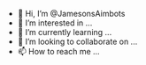 - 👋 Hi, I’m @JamesonsAimbots
- 👀 I’m interested in ...
- 🌱 I’m currently learning ...
- 💞️ I’m looking to collaborate on ...
- 📫 How to reach me ...

<!---
JamesonsAimbots/JamesonsAimbots is a ✨ special ✨ repository because its `README.md` (this file) appears on your GitHub profile.
You can click the Preview link to take a look at your changes.
--->
